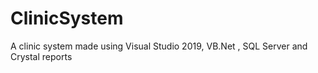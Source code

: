 # ClinicSystem
A clinic system made using Visual Studio 2019, VB.Net , SQL Server and Crystal reports 

